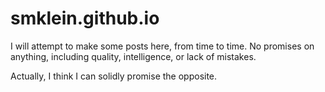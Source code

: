 # smklein.github.io

I will attempt to make some posts here, from time to time. No promises
on anything, including quality, intelligence, or lack of mistakes.

Actually, I think I can solidly promise the opposite.
